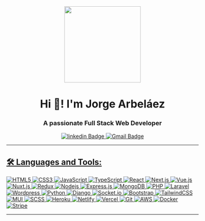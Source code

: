 

<div id="header" align="center">
  <img src="https://media.giphy.com/media/bGgsc5mWoryfgKBx1u/giphy.gif" width="200" />
  <h1 align="center"> Hi 👋! I'm Jorge Arbeláez </h1>
  <h3 align="center">A passionate <strong>Full Stack Web Developer</strong></h3>
</div>
<div id="badges" align="center">
    <a href="https://www.linkedin.com/in/jorge-arbelaez">
      <img src="https://img.shields.io/badge/-LinkedIn-blue?style=flat&logo=Linkedin&logoColor=white" alt="linkedin Badge"
    </a>
    <a href="mailto:jorge.arbelaez88210@gmail.com">
      <img src="https://img.shields.io/badge/-Gmail-c14438?style=flat&logo=Gmail&logoColor=white" alt="Gmail Badge"
    </a>  
</div>
    
---    
## 🛠️ Languages and Tools:
![HTML5](https://img.shields.io/badge/-HTML5-333333?style=flat&logo=HTML5)
![CSS3](https://img.shields.io/badge/-CSS3-black?style=flat-square&logo=css3)
![JavaScript](https://img.shields.io/badge/-JavaScript-black?style=flat-square&logo=javascript)
![TypeScript](https://img.shields.io/badge/-TypeScript-333333?style=flat&logo=TypeScript)
![React](https://img.shields.io/badge/-React-black?style=flat-square&logo=React)
![Next.js](https://img.shields.io/badge/-Next.js-333333?style=flat&logo=Next.js)
![Vue.js](https://img.shields.io/badge/-Vue.js-333333?style=flat&logo=Vue.js)
![Nuxt.js](https://img.shields.io/badge/-Nuxt.js-333333?style=flat&logo=Nuxt.js)
![Redux](https://img.shields.io/badge/-Redux-black?style=flat-square&logo=Redux)
![Nodejs](https://img.shields.io/badge/-Nodejs-black?style=flat-square&logo=Node.js)
![Express.js](https://img.shields.io/badge/-Express-black?style=flat-square&logo=expressjs)
![MongoDB](https://img.shields.io/badge/-MongoDB-black?style=flat-square&logo=mongodb)
![PHP](https://img.shields.io/badge/-PHP-333333?style=flat&logo=php)
![Laravel](https://img.shields.io/badge/-Laravel-333333?style=flat&logo=laravel)
![Wordpress](https://img.shields.io/badge/-Wordpress-333333?style=flat&logo=wordpress)
![Python](https://img.shields.io/badge/-Python-333333?style=flat&logo=python)
![Django](https://img.shields.io/badge/-Django-333333?style=flat&logo=django)
![Socket.io](https://img.shields.io/badge/-Socket-black?style=flat-square&logo=socket.io)
![Bootstrap](https://img.shields.io/badge/-Bootstrap-black?style=flat-square&logo=bootstrap)
![TailwindCSS](https://img.shields.io/badge/-TailwindCSS-333333?style=flat&logo=tailwindcss)
![MUI](https://img.shields.io/badge/-MUI-333333?style=flat&logo=mui)
![SCSS](https://img.shields.io/badge/-SCSS-black?style=flat-square&logo=SASS)
![Heroku](https://img.shields.io/badge/-Heroku-black?style=flat-square&logo=heroku)
![Netlify](https://img.shields.io/badge/-Netlify-black?style=flat-square&logo=netlify)
![Vercel](https://img.shields.io/badge/-Vercel-black?style=flat-square&logo=vercel)
![Git](https://img.shields.io/badge/-Git-black?style=flat-square&logo=git)
![AWS](https://img.shields.io/badge/-Amazon-333333?style=flat&logo=amazon)
![Docker](https://img.shields.io/badge/-Docker-333333?style=flat&logo=docker)
![Stripe](https://img.shields.io/badge/-Stripe-333333?style=flat&logo=stripe)

      
 ---
<!--
 ### My stats :
      
[![GitHub Streak](http://github-readme-streak-stats.herokuapp.com?user=jorgearbelaez&theme=Javascript&hide_border=true)](https://git.io/streak-stats)
      
-->
      

      
 
<!--
**jorgearbelaez/jorgearbelaez** is a ✨ _special_ ✨ repository because its `README.md` (this file) appears on your GitHub profile.

Here are some ideas to get you started:

- 🔭 I’m currently working on ...
- 🌱 I’m currently learning ...
- 👯 I’m looking to collaborate on ...
- 🤔 I’m looking for help with ...
- 💬 Ask me about ...
- 📫 How to reach me: ...
- 😄 Pronouns: ...
- ⚡ Fun fact: ...
-->
